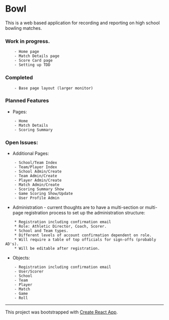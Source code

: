 # Bowl

This is a web based application for recording and reporting on high school bowling matches.

### Work in progress.
```    
    - Home page
    - Match Details page
    - Score Card page
    - Setting up TDD
```

### Completed
```
    - Base page layout (larger monitor)
```
### Planned Features

* Pages:
```
    - Home
    - Match Details
    - Scoring Summary
```

### Open Issues: 

* Additional Pages:
```
    - School/Team Index
    - Team/Player Index
    - School Admin/Create
    - Team Admin/Create
    - Player Admin/Create
    - Match Admin/Create
    - Scoring Summary Show
    - Game Scoring Show/Update
    - User Profile Admin      
```

* Administration - current thoughts are to have a multi-section or multi-page registration process to set up the administration structure:
```
    * Registration including confirmation email
    * Role: Athletic Director, Coach, Scorer.
    * School and Team types.
    * Different levels of account confirmation dependent on role.
    * Will require a table of top officials for sign-offs (probably AD's).
    * Will be editable after registration.
```
* Objects:
```
    - Registration including confirmation email
    - User/Scorer
    - School
    - Team
    - Player
    - Match
    - Game
    - Roll
```
 
---
This project was bootstrapped with [Create React App](https://github.com/facebook/create-react-app).